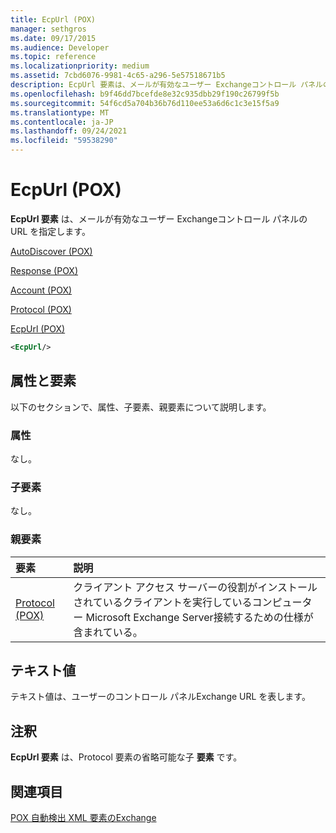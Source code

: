 ```yaml
---
title: EcpUrl (POX)
manager: sethgros
ms.date: 09/17/2015
ms.audience: Developer
ms.topic: reference
ms.localizationpriority: medium
ms.assetid: 7cbd6076-9981-4c65-a296-5e57518671b5
description: EcpUrl 要素は、メールが有効なユーザー Exchangeコントロール パネルの URL を指定します。
ms.openlocfilehash: b9f46dd7bcefde8e32c935dbb29f190c26799f5b
ms.sourcegitcommit: 54f6cd5a704b36b76d110ee53a6d6c1c3e15f5a9
ms.translationtype: MT
ms.contentlocale: ja-JP
ms.lasthandoff: 09/24/2021
ms.locfileid: "59538290"
---
```

# <a name="ecpurl-pox"></a>EcpUrl (POX)

**EcpUrl 要素** は、メールが有効なユーザー Exchangeコントロール パネルの URL を指定します。 
  
[AutoDiscover (POX)](autodiscover-pox.md)
  
[Response (POX)](response-pox.md)
  
[Account (POX)](account-pox.md)
  
[Protocol (POX)](protocol-pox.md)
  
[EcpUrl (POX)](ecpurl-pox.md)
  
```XML
<EcpUrl/>
```

## <a name="attributes-and-elements"></a>属性と要素

以下のセクションで、属性、子要素、親要素について説明します。
  
### <a name="attributes"></a>属性

なし。
  
### <a name="child-elements"></a>子要素

なし。
  
### <a name="parent-elements"></a>親要素

|**要素**|**説明**|
|:-----|:-----|
|[Protocol (POX)](protocol-pox.md) <br/> |クライアント アクセス サーバーの役割がインストールされているクライアントを実行しているコンピューター Microsoft Exchange Server接続するための仕様が含まれている。  <br/> |
   
## <a name="text-value"></a>テキスト値

テキスト値は、ユーザーのコントロール パネルExchange URL を表します。
  
## <a name="remarks"></a>注釈

**EcpUrl 要素** は、Protocol 要素の省略可能な子 **要素** です。 
  
## <a name="see-also"></a>関連項目



[POX 自動検出 XML 要素のExchange](pox-autodiscover-xml-elements-for-exchange.md)

